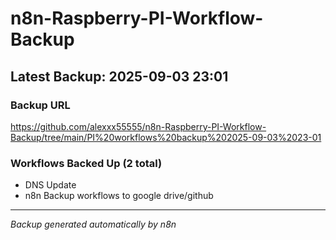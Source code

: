 # n8n-Raspberry-PI-Workflow-Backup

## Latest Backup: 2025-09-03 23:01

### Backup URL
https://github.com/alexxx55555/n8n-Raspberry-PI-Workflow-Backup/tree/main/PI%20workflows%20backup%202025-09-03%2023-01

### Workflows Backed Up (2 total)
- DNS Update
- n8n Backup workflows to google drive/github

---
*Backup generated automatically by n8n*